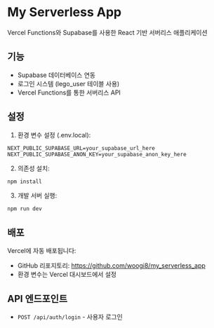 # My Serverless App

Vercel Functions와 Supabase를 사용한 React 기반 서버리스 애플리케이션

## 기능
- Supabase 데이터베이스 연동
- 로그인 시스템 (lego_user 테이블 사용)
- Vercel Functions를 통한 서버리스 API

## 설정

1. 환경 변수 설정 (.env.local):
```
NEXT_PUBLIC_SUPABASE_URL=your_supabase_url_here
NEXT_PUBLIC_SUPABASE_ANON_KEY=your_supabase_anon_key_here
```

2. 의존성 설치:
```bash
npm install
```

3. 개발 서버 실행:
```bash
npm run dev
```

## 배포

Vercel에 자동 배포됩니다:
- GitHub 리포지토리: https://github.com/woogi8/my_serverless_app
- 환경 변수는 Vercel 대시보드에서 설정

## API 엔드포인트

- `POST /api/auth/login` - 사용자 로그인